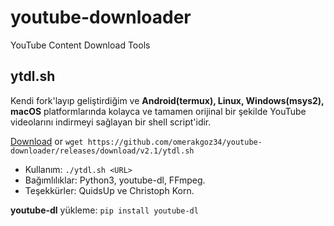 # youtube-downloader
YouTube Content Download Tools

## ytdl.sh
Kendi fork'layıp geliştirdiğim ve **Android(termux), Linux, Windows(msys2), macOS** platformlarında kolayca ve tamamen orijinal bir şekilde YouTube videolarını indirmeyi sağlayan bir shell script'idir.

[Download](https://github.com/omerakgoz34/youtube-downloader/releases/download/v2.1/ytdl.sh) or `wget https://github.com/omerakgoz34/youtube-downloader/releases/download/v2.1/ytdl.sh`
* Kullanım: `./ytdl.sh <URL>`
* Bağımlılıklar: Python3, youtube-dl, FFmpeg.
* Teşekkürler: QuidsUp ve Christoph Korn.

**youtube-dl** yükleme: `pip install youtube-dl`
